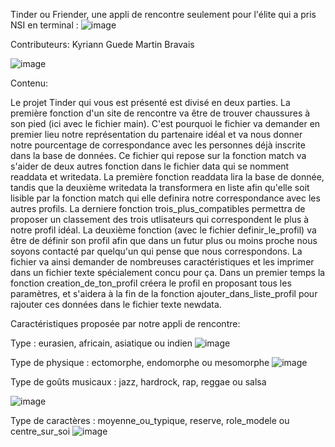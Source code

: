 Tinder ou Friender, une appli de rencontre seulement pour l'élite qui a pris NSI en terminal :
![image](https://user-images.githubusercontent.com/91455910/195780809-2c503da7-f4c6-45a8-83c3-18a2db9c1978.png)

































Contributeurs:
Kyriann Guede
Martin Bravais

![image](https://user-images.githubusercontent.com/91455910/195779516-e678cae0-0664-40e8-adac-4798b31e1def.png)

 



Contenu:



Le projet Tinder qui vous est présenté est divisé en deux parties.
    La première fonction d'un site de rencontre va être de trouver chaussures à son pied  (ici avec le fichier main). C'est pourquoi le fichier va demander en premier lieu notre représentation du partenaire idéal et va nous donner notre pourcentage de correspondance avec les personnes déjà inscrite dans la base de données. Ce fichier qui repose sur la fonction match va s'aider de deux autres fonction dans le fichier data qui se nomment readdata et writedata. La première fonction readdata lira la base de donnée, tandis que la deuxième writedata la transformera en liste afin qu'elle soit lisible par la fonction match qui elle definira notre correspondance avec les autres profils. La derniere fonction trois_plus_compatibles permettra de proposer un classement des trois utlisateurs qui correspondent le plus à notre profil idéal.
    La deuxième fonction (avec le fichier definir_le_profil) va être de définir son profil afin que dans un futur plus ou moins proche nous soyons contacté par quelqu'un qui pense que nous correspondons. La fichier va ainsi demander de nombreuses caractéristiques et les imprimer dans un fichier texte spécialement concu pour ça. Dans un premier temps la fonction creation_de_ton_profil créera le profil en proposant tous les paramètres, et s'aidera à la fin de la fonction ajouter_dans_liste_profil pour rajouter ces données dans le fichier texte newdata.



Caractéristiques proposée par notre appli de rencontre:

Type : eurasien, africain, asiatique ou indien
      ![image](https://user-images.githubusercontent.com/91455910/195777992-2faf34e5-663e-48e1-9a88-5c4cfbf31cfd.png)



Type de physique : ectomorphe, endomorphe ou mesomorphe
                ![image](https://user-images.githubusercontent.com/91455910/195777579-aaa01da7-00c6-4694-aad9-d23c92279ee0.png)


Type de goûts musicaux : jazz, hardrock, rap, reggae ou salsa

![image](https://user-images.githubusercontent.com/91455910/195778227-573bfd8e-c8a7-46ed-b198-5b5ad51d7ca9.png)



Type de caractères : moyenne_ou_typique, reserve, role_modele ou centre_sur_soi
                   ![image](https://user-images.githubusercontent.com/91455910/195778612-13aa2891-ad0f-47ac-a196-a57f79e75166.png)

